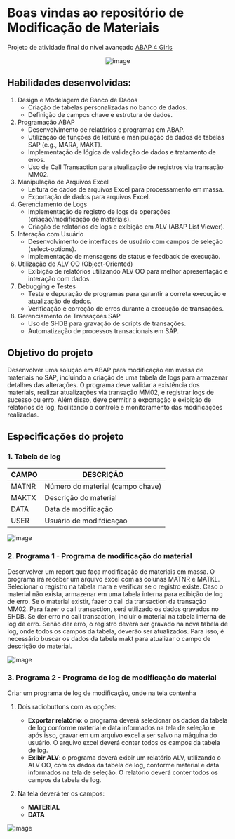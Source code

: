 # Boas vindas ao repositório de Modificação de Materiais
Projeto de atividade final do nível avançado [ABAP 4 Girls](https://abapforgirls.tech/)

<div align="center">
  
![image](https://github.com/Lenakirara/Modify_Materials/assets/45247383/feec099e-52d7-435c-a6ba-c43a15461ff4)

</div>

## Habilidades desenvolvidas:
1. Design e Modelagem de Banco de Dados
    - Criação de tabelas personalizadas no banco de dados.
    - Definição de campos chave e estrutura de dados.
2. Programação ABAP
    - Desenvolvimento de relatórios e programas em ABAP.
    - Utilização de funções de leitura e manipulação de dados de tabelas SAP (e.g., MARA, MAKT).
    - Implementação de lógica de validação de dados e tratamento de erros.
    - Uso de Call Transaction para atualização de registros via transação MM02.
3. Manipulação de Arquivos Excel
    - Leitura de dados de arquivos Excel para processamento em massa.
    - Exportação de dados para arquivos Excel.
4. Gerenciamento de Logs
    - Implementação de registro de logs de operações (criação/modificação de materiais).
    - Criação de relatórios de logs e exibição em ALV (ABAP List Viewer).
5. Interação com Usuário
    - Desenvolvimento de interfaces de usuário com campos de seleção (select-options).
    - Implementação de mensagens de status e feedback de execução.
6. Utilização de ALV OO (Object-Oriented)
    - Exibição de relatórios utilizando ALV OO para melhor apresentação e interação com dados.
7. Debugging e Testes
    - Teste e depuração de programas para garantir a correta execução e atualização de dados.
    - Verificação e correção de erros durante a execução de transações.
8. Gerenciamento de Transações SAP
    - Uso de SHDB para gravação de scripts de transações.
    - Automatização de processos transacionais em SAP.

## Objetivo do projeto
Desenvolver uma solução em ABAP para modificação em massa de materiais no SAP, incluindo a criação de uma tabela de logs para armazenar detalhes das alterações. O programa deve validar a existência dos materiais, realizar atualizações via transação MM02, e registrar logs de sucesso ou erro. Além disso, deve permitir a exportação e exibição de relatórios de log, facilitando o controle e monitoramento das modificações realizadas.

## Especificações do projeto
### 1. Tabela de log
   
| CAMPO | DESCRIÇÃO |
|------ | ----------|
| MATNR | Número do material (campo chave) |
| MAKTX | Descrição do material |
| DATA | Data de modificação |
| USER | Usuário de modifdicaçao |

![image](https://github.com/Lenakirara/Modify_Materials/assets/45247383/89659747-906c-4962-88ef-cee22249bb04)

### 2. Programa 1 - Programa de modificação do material
Desenvolver um report que faça modificação de materiais em massa. O programa irá receber um arquivo excel com as colunas MATNR e MATKL.
Selecionar o registro na tabela mara e verificar se o registro existe. Caso o material não exista, armazenar em uma tabela interna para exibição de log de erro. Se o material existir, fazer o call da transaction da transação MM02. Para fazer o call transaction, será utilizado os dados gravados no SHDB.
Se der erro no call transaction, incluir o material na tabela interna de log de erro. Senão der erro, o registro deverá ser gravado na nova tabela de log, onde todos os campos da tabela, deverão ser atualizados. Para isso, é necessário buscar os dados da tabela makt para atualizar o campo de descrição do material.

![image](https://github.com/Lenakirara/Modify_Materials/assets/45247383/9f288117-cc68-495c-b4f1-8e8405684a9f)


### 3. Programa 2 - Programa de log de modificação do material
Criar um programa de log de modificação, onde na tela contenha 
1. Dois radiobuttons com as opções:
    - **Exportar relatório**: o programa deverá selecionar os dados da tabela de log conforme material e data informados na tela de seleção e após isso, gravar em um arquivo excel a ser salvo na máquina do usuário. O arquivo excel deverá conter todos os campos da tabela de log.
    - **Exibir ALV**: o programa deverá exibir um relatório ALV, utilizando o ALV OO, com os dados da tabela de log, conforme material e data informados na tela de seleção. O relatório deverá conter todos os campos da tabela de log.

2. Na tela deverá ter os campos:
    - **MATERIAL**
    - **DATA**

![image](https://github.com/Lenakirara/Modify_Materials/assets/45247383/0bbb93ea-3275-4cf3-919c-a4668e9b0123)






